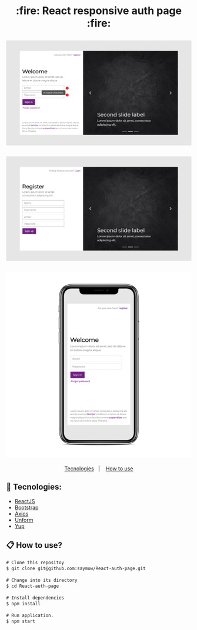 <h1 align="center">
   :fire: React responsive auth page :fire:
</h1>
<h2 align="center">
  <img src="https://github.com/saymow/React-auth-page/blob/master/photos/login.png">
  <br>
  <br>
  <img src="https://github.com/saymow/React-auth-page/blob/master/photos/register.png">
  <br>
  <br>
  <img src="https://github.com/saymow/React-auth-page/blob/master/photos/smartphone.png">
</h2>

<p align="center">
  <a href="#rocket-Tecnologies:">Tecnologies</a>&nbsp;&nbsp;&nbsp;|&nbsp;&nbsp;&nbsp;
  <a href="#information-How-to-use?">How to use</a>
</p>

## :rocket: Tecnologies:

* [ReactJS](https://reactjs.org/)
* [Bootstrap](https://getbootstrap.com/)
* [Axios](https://github.com/axios/axios)
* [Unform](https://github.com/Rocketseat/unform)
* [Yup](https://github.com/jquense/yup)



## :clipboard: How to use?

```
# Clone this repositoy
$ git clone git@github.com:saymow/React-auth-page.git

# Change into its directory
$ cd React-auth-page

# Install dependencies
$ npm install

# Run application.
$ npm start
```

